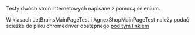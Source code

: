 Testy dwóch stron internetowych napisane z pomocą selenium.

W klasach JetBrainsMainPageTest i AgnexShopMainPageTest należy podać ścieżke do pliku chromedriver dostępnego [pod tym linkiem](https://chromedriver.storage.googleapis.com/index.html?path=107.0.5304.62/) 
